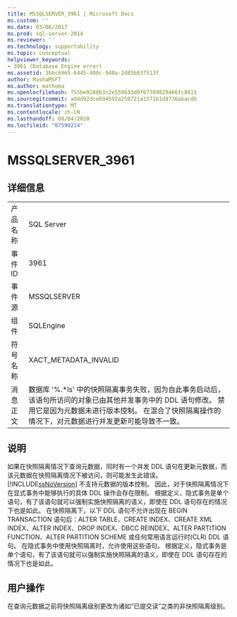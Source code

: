 ```yaml
---
title: MSSQLSERVER_3961 | Microsoft Docs
ms.custom: ''
ms.date: 03/06/2017
ms.prod: sql-server-2014
ms.reviewer: ''
ms.technology: supportability
ms.topic: conceptual
helpviewer_keywords:
- 3961 (Database Engine error)
ms.assetid: 3bbc6965-6445-400c-940a-2d85b037513f
author: MashaMSFT
ms.author: mathoma
ms.openlocfilehash: f55be9288b3c2e559633d0f67709829466fc8815
ms.sourcegitcommit: ad4d92dce894592a259721a1571b1d8736abacdb
ms.translationtype: MT
ms.contentlocale: zh-CN
ms.lasthandoff: 08/04/2020
ms.locfileid: "87590214"
---
```

# <a name="mssqlserver_3961"></a>MSSQLSERVER_3961
    
## <a name="details"></a>详细信息  
  
|||  
|-|-|  
|产品名称|SQL Server|  
|事件 ID|3961|  
|事件源|MSSQLSERVER|  
|组件|SQLEngine|  
|符号名称|XACT_METADATA_INVALID|  
|消息正文|数据库 '%.*ls' 中的快照隔离事务失败，因为自此事务启动后，该语句所访问的对象已由其他并发事务中的 DDL 语句修改。  禁用它是因为元数据未进行版本控制。 在混合了快照隔离操作的情况下，对元数据进行并发更新可能导致不一致。|  
  
## <a name="explanation"></a>说明  
 如果在快照隔离情况下查询元数据，同时有一个并发 DDL 语句在更新元数据，而该元数据在快照隔离情况下被访问，则可能发生此错误。 [!INCLUDE[ssNoVersion](../../includes/ssnoversion-md.md)] 不支持元数据的版本控制。 因此，对于快照隔离情况下在显式事务中能够执行的具体 DDL 操作会存在限制。 根据定义，隐式事务是单个语句，有了该语句就可以强制实施快照隔离的语义，即使在 DDL 语句存在的情况下也是如此。 在快照隔离下，以下 DDL 语句不允许出现在 BEGIN TRANSACTION 语句后：ALTER TABLE、CREATE INDEX、CREATE XML INDEX、ALTER INDEX、DROP INDEX、DBCC REINDEX、ALTER PARTITION FUNCTION、ALTER PARTITION SCHEME 或任何常用语言运行时(CLR) DDL 语句。 在隐式事务中使用快照隔离时，允许使用这些语句。 根据定义，隐式事务是单个语句，有了该语句就可以强制实施快照隔离的语义，即使在 DDL 语句存在的情况下也是如此。  
  
## <a name="user-action"></a>用户操作  
 在查询元数据之前将快照隔离级别更改为诸如“已提交读”之类的非快照隔离级别。  
  
  
